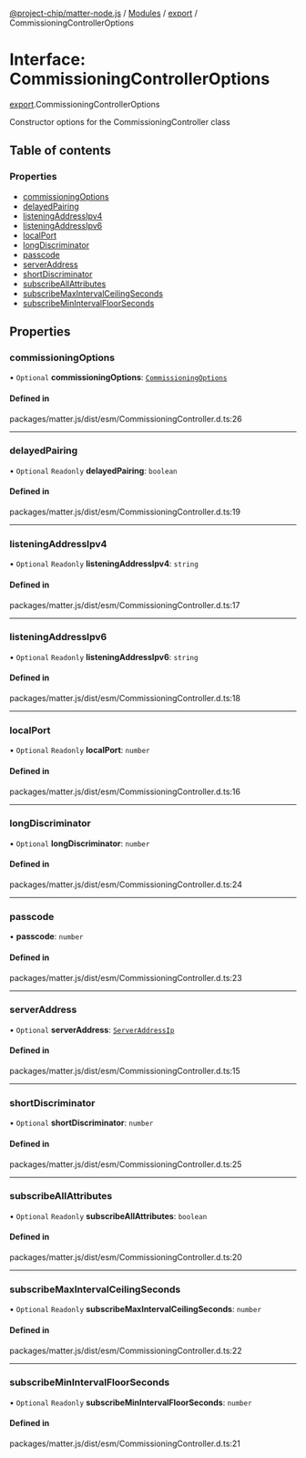 [@project-chip/matter-node.js](../README.md) / [Modules](../modules.md) / [export](../modules/export.md) / CommissioningControllerOptions

# Interface: CommissioningControllerOptions

[export](../modules/export.md).CommissioningControllerOptions

Constructor options for the CommissioningController class

## Table of contents

### Properties

- [commissioningOptions](export.CommissioningControllerOptions.md#commissioningoptions)
- [delayedPairing](export.CommissioningControllerOptions.md#delayedpairing)
- [listeningAddressIpv4](export.CommissioningControllerOptions.md#listeningaddressipv4)
- [listeningAddressIpv6](export.CommissioningControllerOptions.md#listeningaddressipv6)
- [localPort](export.CommissioningControllerOptions.md#localport)
- [longDiscriminator](export.CommissioningControllerOptions.md#longdiscriminator)
- [passcode](export.CommissioningControllerOptions.md#passcode)
- [serverAddress](export.CommissioningControllerOptions.md#serveraddress)
- [shortDiscriminator](export.CommissioningControllerOptions.md#shortdiscriminator)
- [subscribeAllAttributes](export.CommissioningControllerOptions.md#subscribeallattributes)
- [subscribeMaxIntervalCeilingSeconds](export.CommissioningControllerOptions.md#subscribemaxintervalceilingseconds)
- [subscribeMinIntervalFloorSeconds](export.CommissioningControllerOptions.md#subscribeminintervalfloorseconds)

## Properties

### commissioningOptions

• `Optional` **commissioningOptions**: [`CommissioningOptions`](../modules/exports_protocol.md#commissioningoptions)

#### Defined in

packages/matter.js/dist/esm/CommissioningController.d.ts:26

___

### delayedPairing

• `Optional` `Readonly` **delayedPairing**: `boolean`

#### Defined in

packages/matter.js/dist/esm/CommissioningController.d.ts:19

___

### listeningAddressIpv4

• `Optional` `Readonly` **listeningAddressIpv4**: `string`

#### Defined in

packages/matter.js/dist/esm/CommissioningController.d.ts:17

___

### listeningAddressIpv6

• `Optional` `Readonly` **listeningAddressIpv6**: `string`

#### Defined in

packages/matter.js/dist/esm/CommissioningController.d.ts:18

___

### localPort

• `Optional` `Readonly` **localPort**: `number`

#### Defined in

packages/matter.js/dist/esm/CommissioningController.d.ts:16

___

### longDiscriminator

• `Optional` **longDiscriminator**: `number`

#### Defined in

packages/matter.js/dist/esm/CommissioningController.d.ts:24

___

### passcode

• **passcode**: `number`

#### Defined in

packages/matter.js/dist/esm/CommissioningController.d.ts:23

___

### serverAddress

• `Optional` **serverAddress**: [`ServerAddressIp`](../modules/exports_common.md#serveraddressip)

#### Defined in

packages/matter.js/dist/esm/CommissioningController.d.ts:15

___

### shortDiscriminator

• `Optional` **shortDiscriminator**: `number`

#### Defined in

packages/matter.js/dist/esm/CommissioningController.d.ts:25

___

### subscribeAllAttributes

• `Optional` `Readonly` **subscribeAllAttributes**: `boolean`

#### Defined in

packages/matter.js/dist/esm/CommissioningController.d.ts:20

___

### subscribeMaxIntervalCeilingSeconds

• `Optional` `Readonly` **subscribeMaxIntervalCeilingSeconds**: `number`

#### Defined in

packages/matter.js/dist/esm/CommissioningController.d.ts:22

___

### subscribeMinIntervalFloorSeconds

• `Optional` `Readonly` **subscribeMinIntervalFloorSeconds**: `number`

#### Defined in

packages/matter.js/dist/esm/CommissioningController.d.ts:21
